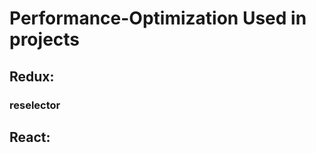 # Performance-Optimization Used in projects

## Redux:<br/>
   ### reselector<br/>
## React:<br/>
  
  
